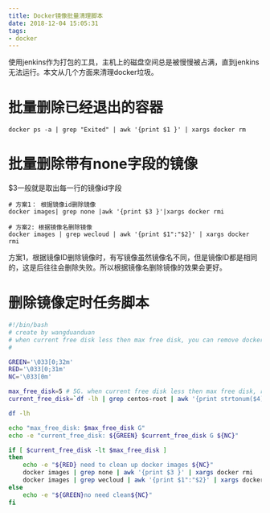 ```yaml
---
title: Docker镜像批量清理脚本
date: 2018-12-04 15:05:31
tags:
- docker
---
```


使用jenkins作为打包的工具，主机上的磁盘空间总是被慢慢被占满，直到jenkins无法运行。本文从几个方面来清理docker垃圾。

# 批量删除已经退出的容器

```
docker ps -a | grep "Exited" | awk '{print $1 }' | xargs docker rm
```

# 批量删除带有none字段的镜像

$3一般就是取出每一行的镜像id字段

```
# 方案1： 根据镜像id删除镜像
docker images| grep none |awk '{print $3 }'|xargs docker rmi

# 方案2: 根据镜像名删除镜像
docker images | grep wecloud | awk '{print $1":"$2}' | xargs docker rmi
```

方案1，根据镜像ID删除镜像时，有写镜像虽然镜像名不同，但是镜像ID都是相同的，这是后往往会删除失败。所以根据镜像名删除镜像的效果会更好。


# 删除镜像定时任务脚本

```sh
#!/bin/bash
# create by wangduanduan
# when current free disk less then max free disk, you can remove docker images
#

GREEN='\033[0;32m'
RED='\033[0;31m'
NC='\033[0m'

max_free_disk=5 # 5G. when current free disk less then max free disk, remove docker images
current_free_disk=`df -lh | grep centos-root | awk '{print strtonum($4)}'`

df -lh

echo "max_free_disk: $max_free_disk G"
echo -e "current_free_disk: ${GREEN} $current_free_disk G ${NC}"

if [ $current_free_disk -lt $max_free_disk ]
then
	echo -e "${RED} need to clean up docker images ${NC}"
	docker images | grep none | awk '{print $3 }' | xargs docker rmi
	docker images | grep wecloud | awk '{print $1":"$2}' | xargs docker rmi
else
	echo -e "${GREEN}no need clean${NC}"
fi
```
